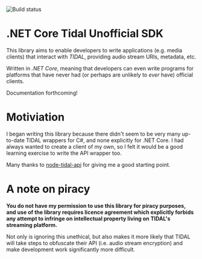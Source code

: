 ![Build status](https://github.com/SacredSkull/dotnet-tidal-usdk/workflows/dotnet/badge.svg)

# .NET Core Tidal Unofficial SDK
This library aims to enable developers to write applications (e.g. media clients) that interact with _TIDAL_, providing audio stream URIs, metadata, etc.

Written in _.NET Core_, meaning that developers can even write programs for platforms that have never had (or perhaps are unlikely to _ever_ have) official clients.

Documentation forthcoming!

# Motiviation
I began writing this library because there didn't seem to be very many up-to-date TIDAL wrappers for C#, and none explicitly for .NET Core. I had always wanted to create a client of my own, so I felt it would be a good learning exercise to write the API wrapper too.

Many thanks to [node-tidal-api](https://github.com/lucaslg26/TidalAPI) for giving me a good starting point.

# A note on piracy
**You do not have my permission to use this library for piracy purposes, and use of the library requires licence agreement which explicitly forbids any attempt to infringe on intellectual property living on TIDAL's streaming platform.**

Not only is ignoring this unethical, but also makes it more likely that TIDAL will take steps to obfuscate their API (i.e. audio stream encryption) and make development work significantly more difficult.
